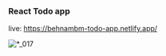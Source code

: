 ### React Todo app

live: https://behnambm-todo-app.netlify.app/


![*_017](https://user-images.githubusercontent.com/26994700/130064965-ca07b1be-e195-439f-8009-93fff31e438f.png)
